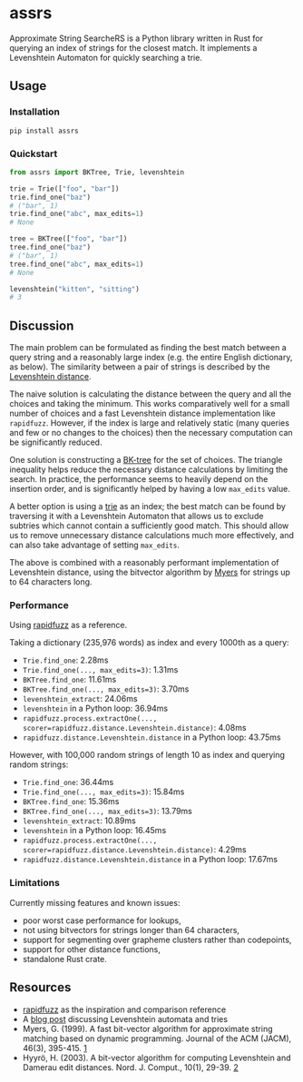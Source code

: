 # assrs

Approximate String SearcheRS is a Python library written in Rust for querying
an index of strings for the closest match. It implements a Levenshtein Automaton
for quickly searching a trie.

## Usage

### Installation

```
pip install assrs
```

### Quickstart

```python
from assrs import BKTree, Trie, levenshtein

trie = Trie(["foo", "bar"])
trie.find_one("baz")
# ("bar", 1)
trie.find_one("abc", max_edits=1)
# None

tree = BKTree(["foo", "bar"])
tree.find_one("baz")
# ("bar", 1)
tree.find_one("abc", max_edits=1)
# None

levenshtein("kitten", "sitting")
# 3
```

## Discussion

The main problem can be formulated as finding the best match between a query
string and a reasonably large index (e.g. the entire English dictionary, as
below). The similarity between a pair of strings is described by the
[Levenshtein distance](https://en.wikipedia.org/wiki/Levenshtein_distance).

The naive solution is calculating the distance between the query and all the
choices and taking the minimum. This works comparatively well for a small
number of choices and a fast Levenshtein distance implementation like
`rapidfuzz`. However, if the index is large and relatively static (many queries
and few or no changes to the choices) then the necessary computation can be
significantly reduced.

One solution is constructing a [BK-tree](https://en.wikipedia.org/wiki/BK-tree)
for the set of choices. The triangle inequality helps reduce the necessary
distance calculations by limiting the search. In practice, the performance
seems to heavily depend on the insertion order, and is significantly helped by
having a low `max_edits` value.

A better option is using a [trie](https://en.wikipedia.org/wiki/Trie) as an
index; the best match can be found by traversing it with a Levenshtein
Automaton that allows us to exclude subtries which cannot contain a
sufficiently good match. This should allow us to remove unnecessary distance
calculations much more effectively, and can also take advantage of setting
`max_edits`.

The above is combined with a reasonably performant implementation of
Levenshtein distance, using the bitvector algorithm by [Myers][1] for strings
up to 64 characters long.

### Performance

Using [rapidfuzz][4] as a reference.

Taking a dictionary (235,976 words) as index and every 1000th as a query:
- `Trie.find_one`: 2.28ms
- `Trie.find_one(..., max_edits=3)`: 1.31ms
- `BKTree.find_one`: 11.61ms
- `BKTree.find_one(..., max_edits=3)`: 3.70ms
- `levenshtein_extract`: 24.06ms
- `levenshtein` in a Python loop: 36.94ms
- `rapidfuzz.process.extractOne(..., scorer=rapidfuzz.distance.Levenshtein.distance)`: 4.08ms
- `rapidfuzz.distance.Levenshtein.distance` in a Python loop: 43.75ms

However, with 100,000 random strings of length 10 as index and querying random strings:
- `Trie.find_one`: 36.44ms
- `Trie.find_one(..., max_edits=3)`: 15.84ms
- `BKTree.find_one`: 15.36ms
- `BKTree.find_one(..., max_edits=3)`: 13.79ms
- `levenshtein_extract`: 10.89ms
- `levenshtein` in a Python loop: 16.45ms
- `rapidfuzz.process.extractOne(..., scorer=rapidfuzz.distance.Levenshtein.distance)`: 4.29ms
- `rapidfuzz.distance.Levenshtein.distance` in a Python loop: 17.67ms



### Limitations

Currently missing features and known issues:
- poor worst case performance for lookups,
- not using bitvectors for strings longer than 64 characters,
- support for segmenting over grapheme clusters rather than codepoints,
- support for other distance functions,
- standalone Rust crate.

## Resources

- [rapidfuzz][4] as the inspiration and comparison reference
- A [blog post][2] discussing Levenshtein automata and tries
- Myers, G. (1999). A fast bit-vector algorithm for approximate string matching
  based on dynamic programming. Journal of the ACM (JACM), 46(3), 395-415.
  [1][1]
- Hyyrö, H. (2003). A bit-vector algorithm for computing Levenshtein and
  Damerau edit distances. Nord. J. Comput., 10(1), 29-39. [2][2]

[1]: https://dl.acm.org/doi/pdf/10.1145/316542.316550
[2]: https://www.academia.edu/download/39402556/psc02.pdf
[3]: https://julesjacobs.com/2015/06/17/disqus-levenshtein-simple-and-fast.html
[4]: https://github.com/maxbachmann/RapidFuzz
